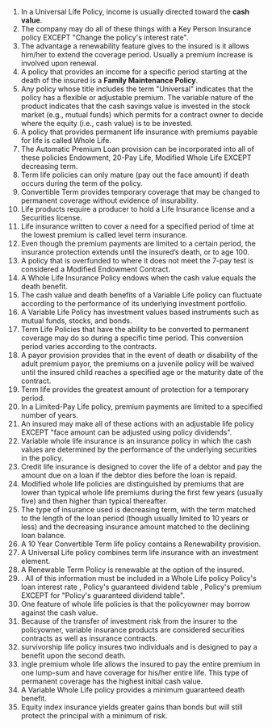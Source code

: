1. In a Universal Life Policy, income is usually directed toward the **cash value**.
2. The company may do all of these things with a Key Person Insurance policy EXCEPT "Change the policy's interest rate".
3.  The advantage a renewability feature gives to the insured is it allows him/her to extend the coverage period. Usually a premium increase is involved upon renewal.
4.   A policy that provides an income for a specific period starting at the death of the insured is a **Family Maintenance Policy**.
5.   Any policy whose title includes the term "Universal" indicates that the policy has a flexible or adjustable premium. The variable nature of the product indicates that the cash savings value is invested in the stock market (e.g., mutual funds) which permits for a contract owner to decide where the equity (i.e., cash value) is to be invested.
6.    A policy that provides permanent life insurance with premiums payable for life is called Whole Life.
7. The Automatic Premium Loan provision can be incorporated into all of these  policies Endowment,  20-Pay Life,  Modified Whole Life EXCEPT decreasing term.
8. Term life policies can only mature (pay out the face amount) if death occurs during the term of the policy.
9. Convertible Term provides temporary coverage that may be changed to permanent coverage without evidence of insurability.
10.  Life products require a producer to hold a Life Insurance license and a Securities license.
11.  Life insurance written to cover a need for a specified period of time at the lowest premium is called level term insurance.
12.   Even though the premium payments are limited to a certain period, the insurance protection extends until the insured’s death, or to age 100.
13.   A policy that is overfunded to where it does not meet the 7-pay test is considered a Modified Endowment Contract.
14.    A Whole Life Insurance Policy endows when the cash value equals the death benefit.
15. The cash value and death benefits of a Variable Life policy can fluctuate according to the performance of its underlying investment portfolio.
16. A Variable Life Policy has investment values based instruments such as mutual funds, stocks, and bonds.
17. Term Life Policies that have the ability to be converted to permanent coverage may do so during a specific time period. This conversion period varies according to the contracts.
18. A payor provision provides that in the event of death or disability of the adult premium payor, the premiums on a juvenile policy will be waived until the insured child reaches a specified age or the maturity date of the contract.
19. Term life provides the greatest amount of protection for a temporary period.
20. In a Limited-Pay Life policy, premium payments are limited to a specified number of years.
21. An insured may make all of these actions with an adjustable life policy EXCEPT "face amount can be adjusted using policy dividends".
22. Variable whole life insurance is an insurance policy in which the cash values are determined by the performance of the underlying securities in the policy.
23. Credit life insurance is designed to cover the life of a debtor and pay the amount due on a loan if the debtor dies before the loan is repaid.
24.  Modified whole life policies are distinguished by premiums that are lower than typical whole life premiums during the first few years (usually five) and then higher than typical thereafter.
25.  The type of insurance used is decreasing term, with the term matched to the length of the loan period (though usually limited to 10 years or less) and the decreasing insurance amount matched to the declining loan balance.
26.  A 10 Year Convertible Term life policy contains a Renewability provision.
27.  A Universal Life policy combines term life insurance with an investment element.
28.  A Renewable Term Policy is renewable at the option of the insured.
29.  . All of this information must be included in a Whole Life policy  Policy's loan interest rate
,  Policy's guaranteed dividend table
,  Policy's premium
 EXCEPT for "Policy's guaranteed dividend table".
30. One feature of whole life policies is that the policyowner may borrow against the cash value.
31.  Because of the transfer of investment risk from the insurer to the policyowner, variable insurance products are considered securities contracts as well as insurance contracts.
32.   survivorship life policy insures two individuals and is designed to pay a benefit upon the second death.
33.   ingle premium whole life allows the insured to pay the entire premium in one lump-sum and have coverage for his/her entire life. This type of permanent coverage has the highest initial cash value.
34.   A Variable Whole Life policy provides a minimum guaranteed death benefit.
35.    Equity index insurance yields greater gains than bonds but will still protect the principal with a minimum of risk.
